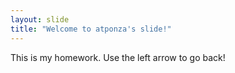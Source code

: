 ```yaml
---
layout: slide
title: "Welcome to atponza's slide!"
---
```

This is my homework.
Use the left arrow to go back!